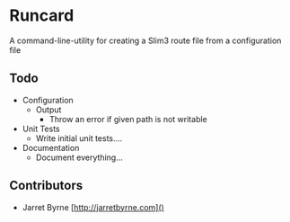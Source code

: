 # Runcard
A command-line-utility for creating a Slim3 route file from a configuration file

## Todo

* Configuration
	* Output
		* Throw an error if given path is not writable
* Unit Tests
	* Write initial unit tests....
* Documentation
	* Document everything...

## Contributors

* Jarret Byrne [http://jarretbyrne.com]()